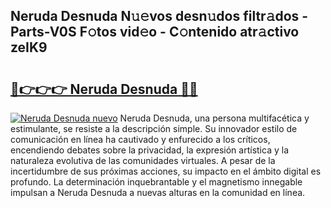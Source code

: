 ## Neruda Desnuda N𝚞𝚎vos desn𝚞dos filtr𝚊dos - Parts-V0S F𝚘tos vid𝚎o - C𝚘ntenido atr𝚊ctivo zeIK9

# <h2><a href="http://mbaxxra.tromn.icu/?c=Neruda+Desnuda">🔗👉👉👉 Neruda Desnuda 🔗🔗</a></h2>

[![Neruda Desnuda nuevo](https://i.imgur.com/pEAQMta.gif)](http://mbaxxra.tromn.icu/?c=Neruda+Desnuda)
Neruda Desnuda, una persona multifacética y estimulante, se resiste a la descripción simple. Su innovador estilo de comunicación en línea ha cautivado y enfurecido a los críticos, encendiendo debates sobre la privacidad, la expresión artística y la naturaleza evolutiva de las comunidades virtuales. A pesar de la incertidumbre de sus próximas acciones, su impacto en el ámbito digital es profundo. La determinación inquebrantable y el magnetismo innegable impulsan a Neruda Desnuda a nuevas alturas en la comunidad en línea.

